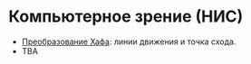 # Компьютерное зрение (НИС)

* [Преобразование Хафа](hw1/HoughLines.ipynb): линии движения и точка схода. 
* TBA